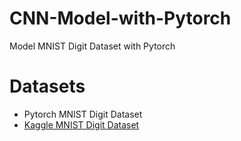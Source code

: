 # CNN-Model-with-Pytorch
Model MNIST Digit Dataset with Pytorch

# Datasets
- Pytorch MNIST Digit Dataset
- [Kaggle MNIST Digit Dataset](https://www.kaggle.com/c/digit-recognizer)
